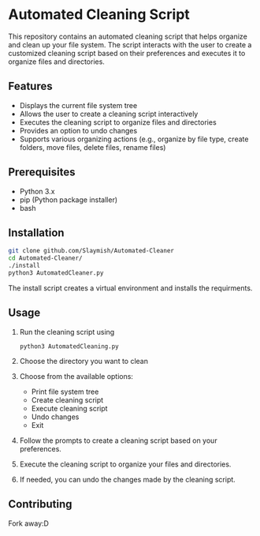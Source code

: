 # Automated Cleaning Script

This repository contains an automated cleaning script that helps organize and clean up your file system. The script interacts with the user to create a customized cleaning script based on their preferences and executes it to organize files and directories.

## Features

- Displays the current file system tree
- Allows the user to create a cleaning script interactively
- Executes the cleaning script to organize files and directories
- Provides an option to undo changes
- Supports various organizing actions (e.g., organize by file type, create folders, move files, delete files, rename files)

## Prerequisites

- Python 3.x
- pip (Python package installer)
- bash

## Installation

```bash
git clone github.com/Slaymish/Automated-Cleaner
cd Automated-Cleaner/
./install
python3 AutomatedCleaner.py
```

The install script creates a virtual environment and installs the requirments.

## Usage

1. Run the cleaning script using

   `python3 AutomatedCleaning.py`

2. Choose the directory you want to clean
3. Choose from the available options:
   - Print file system tree
   - Create cleaning script
   - Execute cleaning script
   - Undo changes
   - Exit
4. Follow the prompts to create a cleaning script based on your preferences.
5. Execute the cleaning script to organize your files and directories.
6. If needed, you can undo the changes made by the cleaning script.

## Contributing

Fork away:D
